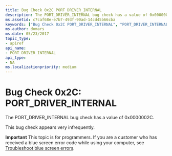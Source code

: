 ```yaml
---
title: Bug Check 0x2C PORT_DRIVER_INTERNAL
description: The PORT_DRIVER_INTERNAL bug check has a value of 0x0000002C.This bug check appears very infrequently.
ms.assetid: c7caf68e-e7b7-493f-90ad-14cd45b66cba
keywords: ["Bug Check 0x2C PORT_DRIVER_INTERNAL", "PORT_DRIVER_INTERNAL"]
ms.author: domars
ms.date: 05/23/2017
topic_type:
- apiref
api_name:
- PORT_DRIVER_INTERNAL
api_type:
- NA
ms.localizationpriority: medium
---
```


# Bug Check 0x2C: PORT\_DRIVER\_INTERNAL


The PORT\_DRIVER\_INTERNAL bug check has a value of 0x0000002C.

This bug check appears very infrequently.

**Important** This topic is for programmers. If you are a customer who has received a blue screen error code while using your computer, see [Troubleshoot blue screen errors](https://windows.microsoft.com/windows-10/troubleshoot-blue-screen-errors).

 

 





